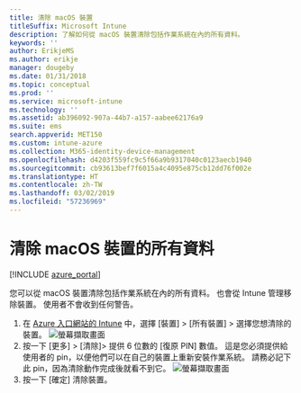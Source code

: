 ```yaml
---
title: 清除 macOS 裝置
titleSuffix: Microsoft Intune
description: 了解如何從 macOS 裝置清除包括作業系統在內的所有資料。
keywords: ''
author: ErikjeMS
ms.author: erikje
manager: dougeby
ms.date: 01/31/2018
ms.topic: conceptual
ms.prod: ''
ms.service: microsoft-intune
ms.technology: ''
ms.assetid: ab396092-907a-44b7-a157-aabee62176a9
ms.suite: ems
search.appverid: MET150
ms.custom: intune-azure
ms.collection: M365-identity-device-management
ms.openlocfilehash: d4203f559fc9c5f66a9b9317040c0123aecb1940
ms.sourcegitcommit: cb93613bef7f6015a4c4095e875cb12dd76f002e
ms.translationtype: HT
ms.contentlocale: zh-TW
ms.lasthandoff: 03/02/2019
ms.locfileid: "57236969"
---
```

# <a name="erase-all-data-from-a-macos-device"></a>清除 macOS 裝置的所有資料

[!INCLUDE [azure_portal](./includes/azure_portal.md)]

您可以從 macOS 裝置清除包括作業系統在內的所有資料。 也會從 Intune 管理移除裝置。 使用者不會收到任何警告。

1. 在 [Azure 入口網站的 Intune](https://aka.ms/intuneportal) 中，選擇 [裝置] > [所有裝置] > 選擇您想清除的裝置。
![螢幕擷取畫面](./media/device-erase/choosedevice.png)
2. 按一下 [更多] > [清除]> 提供 6 位數的 [復原 PIN] 數值。 這是您必須提供給使用者的 pin，以便他們可以在自己的裝置上重新安裝作業系統。 請務必記下此 pin，因為清除動作完成後就看不到它。
![螢幕擷取畫面](./media/device-erase/providepin.png)
3. 按一下 [確定] 清除裝置。
